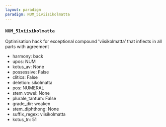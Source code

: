 ```yaml
---
layout: paradigm
paradigm: NUM_51viisikolmatta
---
```

### ` NUM_51viisikolmatta `

Optimisation hack for exceptional compound ’viisikolmatta’ that inflects in all parts with agreement
* harmony: back
* upos: NUM
* kotus_av: None
* possessive: False
* clitics: False
* deletion: sikolmatta
* pos: NUMERAL
* stem_vowel: None
* plurale_tantum: False
* grade_dir: weaken
* stem_diphthong: None
* suffix_regex: viisikolmatta
* kotus_tn: 51
